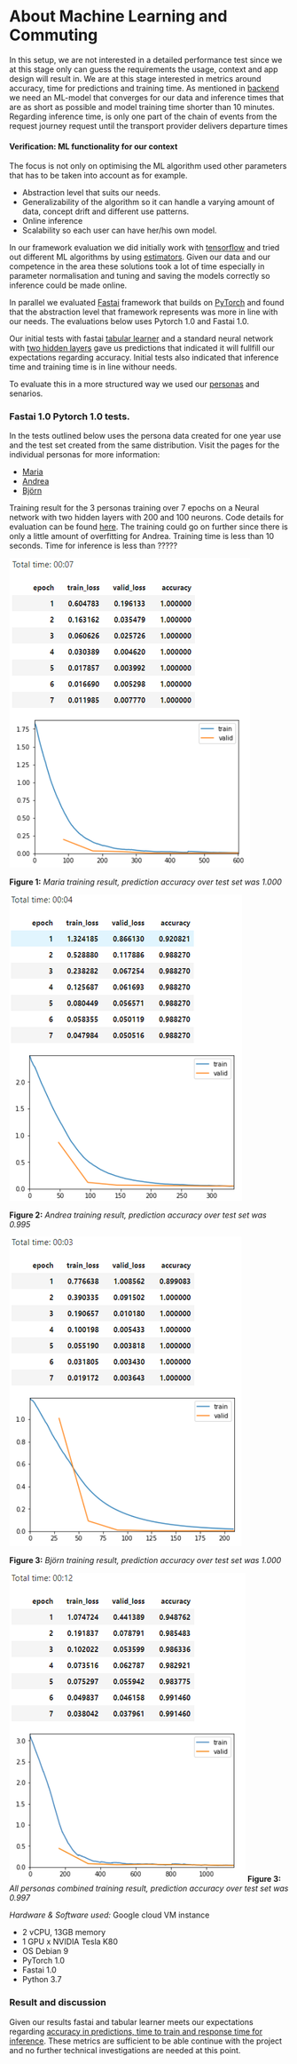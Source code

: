 # About Machine Learning and Commuting
In this setup, we are not interested in a detailed performance test since we at this stage only can guess the requirements the usage, context and app design will result in. We are at this stage interested in metrics around accuracy, time for predictions and training time. As mentioned in [backend](../backend/backend.md) we need an ML-model that converges for our data and inference times that are as short as possible and model training time shorter than 10 minutes. Regarding inference time, is only one part of the chain of events from the request journey request until the transport provider delivers departure times

#### Verification: ML functionality for our context
The focus is not only on optimising the ML algorithm used other parameters that has to be taken into account as for example.

* Abstraction level that suits our needs.
* Generalizability of the algorithm so it can handle a varying amount of data, concept drift and different use patterns.
* Online inference
* Scalability so each user can have her/his own model.

In our framework evaluation we did initially work with [tensorflow](https://www.tensorflow.org) and tried out different ML algorithms by using [estimators](https://www.tensorflow.org/guide/estimators). Given our data and our competence in the area these solutions took a lot of time especially in parameter normalisation and tuning and saving the models correctly so inference could be made online.

In parallel we evaluated [Fastai](https://www.fast.ai/) framework that builds on [PyTorch](https://pytorch.org/) and found that the abstraction level that framework represents was more in line with our needs. The evaluations below uses Pytorch 1.0 and Fastai 1.0.

Our initial tests with fastai [tabular learner](https://docs.fast.ai/tabular.html) and a standard neural network with [two hidden layers](ml/baseline.ipynb) gave us predictions that indicated it will fullfill our expectations regarding accuracy. Initial tests also indicated that inference time and training time is in line withour needs.

To evaluate this in a more structured way we used our [personas](../README.md#Personas) and senarios.


### Fastai 1.0 Pytorch 1.0 tests.
In the tests outlined below uses the persona data created for one year use and the test set created from the same distribution.
Visit the pages for the individual personas for more information:
* [Maria](../personas/Maria.md)
* [Andrea](../personas/Andrea.md)
* [Björn](../personas/Bjorn.md)



Training result for the 3 personas training over 7 epochs on a Neural network with two hidden layers with 200 and 100 neurons. Code details for evaluation can be found [here](ml_verification.ipynb). The training could go on further since there is only a little amount of overfitting for Andrea. Training time is less than 10 seconds. Time for inference is less than ?????

![](../images/tnK534JMwwfhvUEycn69HPbhqkt2_train.png)

**Figure 1:** *Maria training result, prediction accuracy over test set was 1.000*

![](../images/ehaBtfOPDNZjzy1MEvjQmGo4Zv12_train.png)

**Figure 2:** *Andrea training result, prediction accuracy over test set was 0.995*

![](../images/hCWCulj7M1aMVyd0Fm0Eqrv8q1Q2_train.png)

**Figure 3:** *Björn training result, prediction accuracy over test set was 1.000*

![](../images/ALLpersonas.png)
**Figure 3:** *All personas combined training result, prediction accuracy over test set was 0.997*

_Hardware & Software used:_
Google cloud VM instance
* 2 vCPU, 13GB memory
* 1 GPU x NVIDIA Tesla K80
* OS Debian 9
* PyTorch 1.0
* Fastai 1.0
* Python 3.7

### Result and discussion
Given our results fastai and tabular learner meets our expectations regarding [accuracy in predictions, time to train and response time for inference](../backend/backend.md). These metrics are sufficient to be able continue with the project and no further technical investigations are needed at this point.

